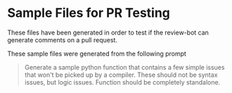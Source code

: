 # Sample Files for PR Testing

These files have been generated in order to test if the review-bot can generate
comments on a pull request.

These sample files were generated from the following prompt

> Generate a sample python function that contains a few simple issues that
> won't be picked up by a compiler. These should not be syntax issues, but
> logic issues. Function should be completely standalone.
